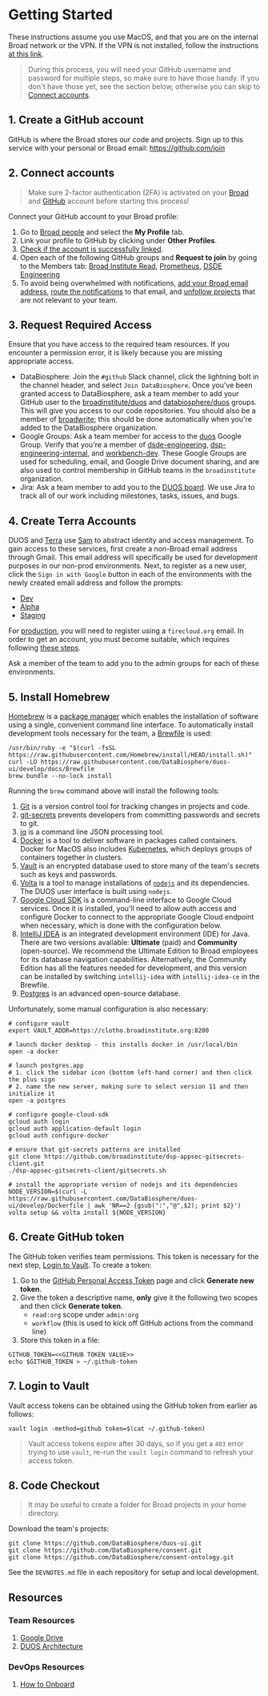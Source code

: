 # Getting Started

These instructions assume you use MacOS, and that you are on the internal Broad network or the VPN. If the VPN is not installed, follow the instructions [at this link](https://broad.io/vpn).

> During this process, you will need your GitHub username and password for multiple steps, so make sure to have those handy. If you don't have those yet, see the section below, otherwise you can skip to [Connect accounts](#2-connect-accounts).

## 1. Create a GitHub account

GitHub is where the Broad stores our code and projects. Sign up to this service with your personal or Broad email: https://github.com/join

## 2. Connect accounts

> Make sure 2-factor authentication (2FA) is activated on your [Broad](https://broad.io/2fa) and [GitHub](https://github.com/settings/security) account before starting this process!

Connect your GitHub account to your Broad profile:

1. Go to [Broad people](https://people.broadinstitute.org/me) and select the **My Profile** tab.
2. Link your profile to GitHub by clicking under **Other Profiles**.
3. [Check if the account is successfully linked](https://github.broadinstitute.org/).
4. Open each of the following GitHub groups and **Request to join** by going to the Members tab: [Broad Institute Read](https://github.com/orgs/broadinstitute/teams/broad-institute-read), [Prometheus](https://github.com/orgs/broadinstitute/teams/prometheus), [DSDE Engineering](https://github.com/orgs/broadinstitute/teams/dsde-engineering)
5. To avoid being overwhelmed with notifications, [add your Broad email address](https://github.com/settings/emails), [route the notifications](https://github.com/settings/notifications) to that email, and [unfollow projects](https://github.com/watching) that are not relevant to your team.

## 3. Request Required Access

Ensure that you have access to the required team resources. If you encounter a permission error, it is likely because you are missing appropriate access.

- DataBiosphere: Join the `#github` Slack channel, click the lightning bolt in the channel header, and select `Join DataBiosphere`.  Once you've been granted access to DataBiosphere, ask a team member to add your GitHub user to the [broadinstitute/duos](https://github.com/orgs/broadinstitute/teams/duos/members) and [databiosphere/duos](https://github.com/orgs/DataBiosphere/teams/duos/members) groups. This will give you access to our code repositories. You should also be a member of [broadwrite](https://github.com/orgs/DataBiosphere/teams/broadwrite); this should be done automatically when you're added to the DataBiosphere organization.
- Google Groups: Ask a team member for access to the [duos](https://groups.google.com/a/broadinstitute.org/g/ninjaturtles) Google Group. Verify that you're a member of [dsde-engineering](https://groups.google.com/a/broadinstitute.org/g/dsde-engineering), [dsp-engineering-internal](https://groups.google.com/a/broadinstitute.org/g/dsp-engineering-internal), and [workbench-dev](https://groups.google.com/a/broadinstitute.org/g/workbench-dev). These Google Groups are used for scheduling, email, and Google Drive document sharing, and are also used to control membership in GitHub teams in the `broadinstitute` organization.
- Jira: Ask a team member to add you to the [DUOS board](https://broadworkbench.atlassian.net/jira/software/c/projects/DUOS/boards/123). We use Jira to track all of our work including milestones, tasks, issues, and bugs.

## 4. Create Terra Accounts

DUOS and [Terra](https://terra.bio/) use [Sam](https://github.com/broadinstitute/sam) to abstract identity and access management. To gain access to these services, first create a non-Broad email address through Gmail. This email address will specifically be used for development purposes in our non-prod environments. Next, to register as a new user, click the `Sign in with Google` button in each of the environments with the newly created email address and follow the prompts:

- [Dev](https://bvdp-saturn-dev.appspot.com/)
- [Alpha](https://bvdp-saturn-alpha.appspot.com/)
- [Staging](https://bvdp-saturn-staging.appspot.com/)

For [production](https://app.terra.bio/), you will need to register using a `firecloud.org` email. In order to get an account, you must become suitable, which requires following [these steps](https://docs.google.com/document/d/1DRftlTe-9Q4H-R0jxanVojvyNn1IzbdIOhNKiIj9IpI/edit?usp=sharing).

Ask a member of the team to add you to the admin groups for each of these environments.

## 5. Install Homebrew

[Homebrew](https://brew.sh/) is a [package manager](https://en.wikipedia.org/wiki/Package_manager) which enables the installation of software using a single, convenient command line interface. To automatically install development tools necessary for the team, a [Brewfile](https://github.com/Homebrew/homebrew-bundle) is used:

```
/usr/bin/ruby -e "$(curl -fsSL https://raw.githubusercontent.com/Homebrew/install/HEAD/install.sh)"
curl -LO https://raw.githubusercontent.com/DataBiosphere/duos-ui/develop/docs/Brewfile
brew bundle --no-lock install
```

Running the `brew` command above will install the following tools:

1. [Git](https://git-scm.com/) is a version control tool for tracking changes in projects and code.
2. [git-secrets](https://github.com/awslabs/git-secrets) prevents developers from committing passwords and secrets to git.
3. [jq](https://stedolan.github.io/jq/) is a command line JSON processing tool.
4. [Docker](https://www.docker.com/) is a tool to deliver software in packages called containers. Docker for MacOS also includes [Kubernetes](https://kubernetes.io/), which deploys groups of containers together in clusters.
5. [Vault](https://www.vaultproject.io/) is an encrypted database used to store many of the team's secrets such as keys and passwords.
6. [Volta](https://volta.sh/) is a tool to manage installations of [`nodejs`](https://nodejs.org/en/) and its dependencies. The DUOS user interface is built using `nodejs`.
7. [Google Cloud SDK](https://cloud.google.com/sdk) is a command-line interface to Google Cloud services. Once it is installed, you'll need to allow auth access and configure Docker to connect to the appropriate Google Cloud endpoint when necessary, which is done with the configuration below.
8. [IntelliJ IDEA](https://www.jetbrains.com/idea/) is an integrated development environment (IDE) for Java. There are two versions available: **Ultimate** (paid) and **Community** (open-source). We recommend the Ultimate Edition to Broad employees for its database navigation capabilities. Alternatively, the Community Edition has all the features needed for development, and this version can be installed by switching `intellij-idea` with `intellij-idea-ce` in the Brewfile.
9. [Postgres](https://www.postgresql.org/) is an advanced open-source database.

Unfortunately, some manual configuration is also necessary:

```
# configure vault
export VAULT_ADDR=https://clotho.broadinstitute.org:8200

# launch docker desktop - this installs docker in /usr/local/bin
open -a docker

# launch postgres.app
# 1. click the sidebar icon (bottom left-hand corner) and then click the plus sign
# 2. name the new server, making sure to select version 11 and then initialize it
open -a postgres

# configure google-cloud-sdk
gcloud auth login
gcloud auth application-default login
gcloud auth configure-docker

# ensure that git-secrets patterns are installed
git clone https://github.com/broadinstitute/dsp-appsec-gitsecrets-client.git
./dsp-appsec-gitsecrets-client/gitsecrets.sh

# install the appropriate version of nodejs and its dependencies
NODE_VERSION=$(curl -L https://raw.githubusercontent.com/DataBiosphere/duos-ui/develop/Dockerfile | awk 'NR==2 {gsub(":","@",$2); print $2}')
volta setup && volta install ${NODE_VERSION}
```

## 6. Create GitHub token

The GitHub token verifies team permissions. This token is necessary for the next step, [Login to Vault](#9-login-to-vault). To create a token:

1. Go to the [GitHub Personal Access Token](https://github.com/settings/tokens) page and click **Generate new token**.
2. Give the token a descriptive name, **only** give it the following two scopes and then click **Generate token**.
    * `read:org` scope under `admin:org`
    * `workflow` (this is used to kick off GitHub actions from the command line)
4. Store this token in a file:

```
GITHUB_TOKEN=<<GITHUB TOKEN VALUE>>
echo $GITHUB_TOKEN > ~/.github-token
```

## 7. Login to Vault

Vault access tokens can be obtained using the GitHub token from earlier as follows:

```
vault login -method=github token=$(cat ~/.github-token)
```

> Vault access tokens expire after 30 days, so if you get a `403` error trying to use `vault`, re-run the `vault login` command to refresh your access token.

## 8. Code Checkout

> It may be useful to create a folder for Broad projects in your home directory.

Download the team's projects:

```
git clone https://github.com/DataBiosphere/duos-ui.git
git clone https://github.com/DataBiosphere/consent.git
git clone https://github.com/DataBiosphere/consent-ontology.git
```

See the `DEVNOTES.md` file in each repository for setup and local development.

## Resources

### Team Resources

1. [Google Drive](https://drive.google.com/drive/folders/1xYnk_-LrKM7CT2SVrqcuHJXPSsWpUQBH)
2. [DUOS Architecture](https://docs.google.com/document/d/1KFSxrS_nLKu3VLil-KutKNX_fJUwF_H8rbhzwWYTl5Q/edit)

### DevOps Resources

1. [How to Onboard](https://docs.google.com/document/d/11pZE-GqeZFeSOG0UpGg_xyTDQpgBRfr0MLxpxvvQgEw/edit?usp=sharing)
